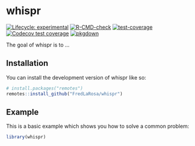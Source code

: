 
<!-- README.md is generated from README.Rmd. Please edit that file -->

# whispr

<!-- badges: start -->

[![Lifecycle:
experimental](https://img.shields.io/badge/lifecycle-experimental-orange.svg)](https://lifecycle.r-lib.org/articles/stages.html#experimental)
[![R-CMD-check](https://github.com/FredLaRosa/whispr/workflows/R-CMD-check/badge.svg)](https://github.com/FredLaRosa/whispr/actions)
[![test-coverage](https://github.com/FredLaRosa/whispr/workflows/test-coverage/badge.svg)](https://github.com/FredLaRosa/whispr/actions)
[![Codecov test
coverage](https://codecov.io/gh/FredLaRosa/whispr/branch/main/graph/badge.svg)](https://app.codecov.io/gh/FredLaRosa/whispr?branch=main)
[![pkgdown](https://github.com/FredLaRosa/whispr/workflows/pkgdown/badge.svg)](https://github.com/FredLaRosa/whispr/actions)
<!-- badges: end -->

The goal of whispr is to …

## Installation

You can install the development version of whispr like so:

``` r
# install.packages("remotes")
remotes::install_github("FredLaRosa/whispr")
```

## Example

This is a basic example which shows you how to solve a common problem:

``` r
library(whispr)
```
